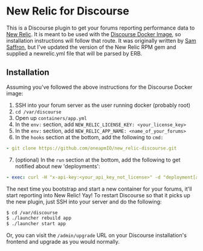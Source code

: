 # New Relic for Discourse

This is a Discourse plugin to get your forums reporting performance data to [New Relic][new-relic]. It is meant to be used with the [Discourse Docker Image][discourse-docker], so installation instructions will follow that route. It was originally written by [Sam Saffron][original], but I've updated the version of the New Relic RPM gem and supplied a newrelic.yml file that will be parsed by ERB.

## Installation

Assuming you've followed the above instructions for the Discourse Docker image:

 1. SSH into your forum server as the user running docker (probably root)
 2. `cd /var/discourse`
 3. Open up `containers/app.yml`
 4. In the `env:` section, add `NEW_RELIC_LICENSE_KEY: <your_license_key>`
 5. In the `env:` section, add `NEW_RELIC_APP_NAME: <name_of_your_forums>`
 6. In the `hooks` section at the bottom, add the following to `cmd:`

```yaml
- git clone https://github.com/oneapmIO/new_relic-discourse.git
```
 7. (optional) In the `run` section at the bottom, add the following to get notified about new 'deployments':

```yaml
- exec: curl -H "x-api-key:<your_api_key_not_license>" -d "deployment[app_name]=<name_of_your_forums>" -d "deployment[description]=This is an app id deployment" https://api.newrelic.com/deployments.xml
```

The next time you bootstrap and start a new container for your forums, it'll start reporting into New Relic! Yay! To restart Discourse so that it picks up the new plugin, just SSH into your server and do the following:

```sh
$ cd /var/discourse
$ ./launcher rebuild app
$ ./launcher start app
```

Or, you can visit the `/admin/upgrade` URL on your Discourse installation's frontend and upgrade as you would normally.

[new-relic]: http://www.newrelic.com/
[discourse-docker]: https://github.com/discourse/discourse/blob/master/docs/INSTALL-digital-ocean.md
[original]: https://meta.discourse.org/t/newrelic-plugin/12986

